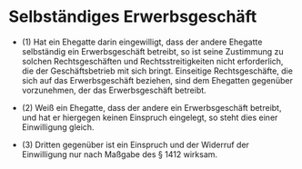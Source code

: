 # Selbständiges Erwerbsgeschäft

- (1) Hat ein Ehegatte darin eingewilligt, dass der andere Ehegatte selbständig ein Erwerbsgeschäft betreibt, so ist seine Zustimmung zu solchen Rechtsgeschäften und Rechtsstreitigkeiten nicht erforderlich, die der Geschäftsbetrieb mit sich bringt. Einseitige Rechtsgeschäfte, die sich auf das Erwerbsgeschäft beziehen, sind dem Ehegatten gegenüber vorzunehmen, der das Erwerbsgeschäft betreibt.

- (2) Weiß ein Ehegatte, dass der andere ein Erwerbsgeschäft betreibt, und hat er hiergegen keinen Einspruch eingelegt, so steht dies einer Einwilligung gleich.

- (3) Dritten gegenüber ist ein Einspruch und der Widerruf der Einwilligung nur nach Maßgabe des § 1412 wirksam.

